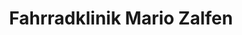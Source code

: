 ---
title: "Fahrradklinik Mario Zalfen"
url: /erftstadt/fahrradklinik-mario-zalfen/
shop: Fahrrad
---